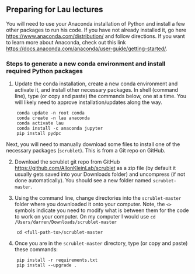 ## Preparing for Lau lectures
You will need to use your Anaconda installation of Python and install a few other packages to run his code. If you have not already installed it, go here <https://www.anaconda.com/distribution/> and follow directions. If you want to learn more about Anaconda, check out this link <https://docs.anaconda.com/anaconda/user-guide/getting-started/>.

### Steps to generate a new conda environment and install required Python packages

1. Update the conda installation, create a new conda environment and activate it, and install other necessary packages. In shell (command line), type (or copy and paste) the commands below, one at a time. You will likely need to approve installation/updates along the way.

```
    conda update -n root conda
    conda create -n lau anaconda
    conda activate lau
    conda install -c anaconda jupyter
    pip install pydpc
```

Next, you will need to manually download some files to install one of the necessary packages (`scrublet`). This is from a Git repo on GitHub.

2. Download the scrublet git repo from GitHub <https://github.com/AllonKleinLab/scrublet> as a zip file (by default it usually gets saved into your Downloads folder) and uncompress (if not done automatically). You should see a new folder named `scrublet-master`.

3. Using the command line, change directories into the `scrublet-master` folder where you downloaded it onto your computer. Note, the `<>` symbols indicate you need to modify what is between them for the code to work on your computer. On my computer I would use `cd /Users/darren/Downloads/scrublet-master`

```{bash}
	cd <full-path-to>/scrublet-master
```

4. Once you are in the `scrublet-master` directory, type (or copy and paste) these commands:

```{bash}
	pip install -r requirements.txt
	pip install --upgrade .
```

